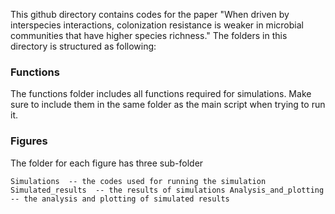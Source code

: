 This github directory contains codes for the paper "When driven by interspecies interactions, colonization resistance is weaker in microbial communities that have higher species richness." The folders in this directory is structured as following: 


###  Functions

The functions folder includes all functions required for simulations. Make sure to include them in the same folder as the main script when trying to run it. 

### Figures

The folder for each figure has three sub-folder 

`Simulations  -- the codes used for running the simulation
Simulated_results  -- the results of simulations
Analysis_and_plotting  -- the analysis and plotting of simulated results`




